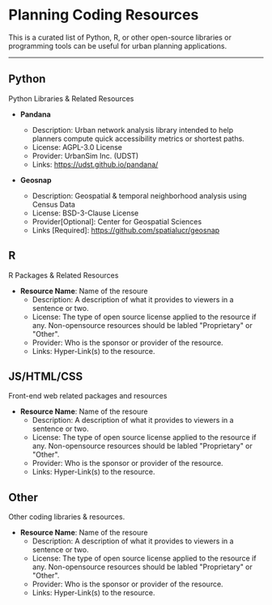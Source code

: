 # Planning Coding Resources
This is a curated list of Python, R, or other open-source libraries or programming tools can be useful for urban planning applications. 

---

## Python
Python Libraries & Related Resources

* **Pandana**
    * Description: Urban network analysis library intended to help planners compute quick accessibility metrics or shortest paths.
    * License: AGPL-3.0 License
    * Provider: UrbanSim Inc. (UDST) 
    * Links: https://udst.github.io/pandana/
 
* **Geosnap**
    * Description: Geospatial & temporal neighborhood analysis using Census Data
    * License: BSD-3-Clause License 
    * Provider[Optional]: Center for Geospatial Sciences
    * Links [Required]: https://github.com/spatialucr/geosnap

## R
R Packages & Related Resources

* **Resource Name**: Name of the resoure
    * Description: A description of what it provides to viewers in a sentence or two. 
    * License: The type of open source license applied to the resource if any. Non-opensource resources should be labled "Proprietary" or "Other".
    * Provider: Who is the sponsor or provider of the resource. 
    * Links: Hyper-Link(s) to the resource. 
 

## JS/HTML/CSS
Front-end web related packages and resources

* **Resource Name**: Name of the resoure
    * Description: A description of what it provides to viewers in a sentence or two. 
    * License: The type of open source license applied to the resource if any. Non-opensource resources should be labled "Proprietary" or "Other".
    * Provider: Who is the sponsor or provider of the resource. 
    * Links: Hyper-Link(s) to the resource. 
 

## Other
Other coding libraries & resources.

* **Resource Name**: Name of the resoure
    * Description: A description of what it provides to viewers in a sentence or two. 
    * License: The type of open source license applied to the resource if any. Non-opensource resources should be labled "Proprietary" or "Other".
    * Provider: Who is the sponsor or provider of the resource. 
    * Links: Hyper-Link(s) to the resource. 
 
